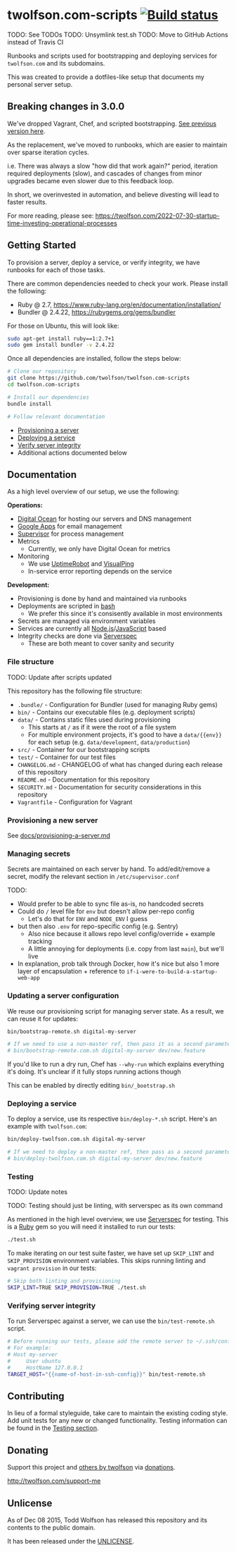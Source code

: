 # twolfson.com-scripts [![Build status](https://travis-ci.org/twolfson/twolfson.com-scripts.png?branch=master)](https://travis-ci.org/twolfson/twolfson.com-scripts)

TODO: See TODOs
TODO: Unsymlink test.sh
TODO: Move to GitHub Actions instead of Travis CI

Runbooks and scripts used for bootstrapping and deploying services for `twolfson.com` and its subdomains.

This was created to provide a dotfiles-like setup that documents my personal server setup.

## Breaking changes in 3.0.0
We've dropped Vagrant, Chef, and scripted bootstrapping. [See previous version here](https://github.com/twolfson/twolfson.com-scripts/tree/2.44.0).

As the replacement, we've moved to runbooks, which are easier to maintain over sparse iteration cycles.

i.e. There was always a slow "how did that work again?" period, iteration required deployments (slow), and cascades of changes from minor upgrades became even slower due to this feedback loop.

In short, we overinvested in automation, and believe divesting will lead to faster results.

For more reading, please see: https://twolfson.com/2022-07-30-startup-time-investing-operational-processes

## Getting Started
To provision a server, deploy a service, or verify integrity, we have runbooks for each of those tasks.

There are common dependencies needed to check your work. Please install the following:

- Ruby @ 2.7, https://www.ruby-lang.org/en/documentation/installation/
- Bundler @ 2.4.22, https://rubygems.org/gems/bundler

For those on Ubuntu, this will look like:

```bash
sudo apt-get install ruby==1:2.7+1
sudo gem install bundler -v 2.4.22
```

Once all dependencies are installed, follow the steps below:

```bash
# Clone our repository
git clone https://github.com/twolfson/twolfson.com-scripts
cd twolfson.com-scripts

# Install our dependencies
bundle install

# Follow relevant documentation
```

- [Provisioning a server](docs/provisioning-a-server.md)
- [Deploying a service](#deploying-a-service)
- [Verify server integrity](#verifying-server-integrity)
- Additional actions documented below

## Documentation
As a high level overview of our setup, we use the following:

**Operations:**

- [Digital Ocean][] for hosting our servers and DNS management
- [Google Apps][] for email management
- [Supervisor][] for process management
- Metrics
    - Currently, we only have Digital Ocean for metrics
- Monitoring
    - We use [UptimeRobot][] and [VisualPing][]
    - In-service error reporting depends on the service

[Digital Ocean]: http://digitalocean.com/
[Google Apps]: https://apps.google.com/
[Supervisor]: https://github.com/Supervisor/supervisor
[UptimeRobot]: https://uptimerobot.com/
[VisualPing]: https://visualping.io/

**Development:**

- Provisioning is done by hand and maintained via runbooks
- Deployments are scripted in [bash][]
    - We prefer this since it's consisently available in most environments
- Secrets are managed via environment variables
- Services are currently all [Node.js][]/[JavaScript][] based
- Integrity checks are done via [Serverspec][]
    - These are both meant to cover sanity and security

[bash]: https://www.gnu.org/software/bash/
[Node.js]: https://nodejs.org/
[JavaScript]: https://en.wikipedia.org/wiki/JavaScript
[Serverspec]: http://serverspec.org/

### File structure
TODO: Update after scripts updated

This repository has the following file structure:

- `.bundle/` - Configuration for Bundler (used for managing Ruby gems)
- `bin/` - Contains our executable files (e.g. deployment scripts)
- `data/` - Contains static files used during provisioning
    - This starts at `/` as if it were the root of a file system
    - For multiple environment projects, it's good to have a `data/{{env}}` for each setup (e.g. `data/development`, `data/production`)
- `src/` - Container for our bootstrapping scripts
- `test/` - Container for our test files
- `CHANGELOG.md` - CHANGELOG of what has changed during each release of this repository
- `README.md` - Documentation for this repository
- `SECURITY.md` - Documentation for security considerations in this repository
- `Vagrantfile` - Configuration for Vagrant

### Provisioning a new server
See [docs/provisioning-a-server.md](docs/provisioning-a-server.md)

### Managing secrets
Secrets are maintained on each server by hand. To add/edit/remove a secret, modify the relevant section in `/etc/supervisor.conf`

TODO:
- Would prefer to be able to sync file as-is, no handcoded secrets
- Could do `/` level file for `env` but doesn't allow per-repo config
    - Let's do that for `ENV` and `NODE_ENV` I guess
- but then also `.env` for repo-specific config (e.g. Sentry)
    - Also nice because it allows repo level config/override + example tracking
    - A little annoying for deployments (i.e. copy from last `main`), but we'll live
- In explanation, prob talk through Docker, how it's nice but also 1 more layer of encapsulation + reference to `if-i-were-to-build-a-startup-web-app`

### Updating a server configuration
We reuse our provisioning script for managing server state. As a result, we can reuse it for updates:

```bash
bin/bootstrap-remote.sh digital-my-server

# If we need to use a non-master ref, then pass it as a second parameter
# bin/bootstrap-remote.com.sh digital-my-server dev/new.feature
```

If you'd like to run a dry run, Chef has `--why-run` which explains everything it's doing. It's unclear if it fully stops running actions though

This can be enabled by directly editing `bin/_bootstrap.sh`

### Deploying a service
To deploy a service, use its respective `bin/deploy-*.sh` script. Here's an example with `twolfson.com`:

```bash
bin/deploy-twolfson.com.sh digital-my-server

# If we need to deploy a non-master ref, then pass as a second parameter
# bin/deploy-twolfson.com.sh digital-my-server dev/new.feature
```

### Testing
TODO: Update notes

TODO: Testing should just be linting, with serverspec as its own command

As mentioned in the high level overview, we use [Serverspec][] for testing. This is a [Ruby][] gem so you will need it installed to run our tests:

```bash
./test.sh
```

To make iterating on our test suite faster, we have set up `SKIP_LINT` and `SKIP_PROVISION` environment variables. This skips running linting and `vagrant provision` in our tests:

```bash
# Skip both linting and provisioning
SKIP_LINT=TRUE SKIP_PROVISION=TRUE ./test.sh
```

[Ruby]: https://www.ruby-lang.org/en/

### Verifying server integrity
To run Serverspec against a server, we can use the `bin/test-remote.sh` script.

```bash
# Before running our tests, please add the remote server to ~/.ssh/config
# For example:
# Host my-server
#     User ubuntu
#     HostName 127.0.0.1
TARGET_HOST="{{name-of-host-in-ssh-config}}" bin/test-remote.sh
```

## Contributing
In lieu of a formal styleguide, take care to maintain the existing coding style. Add unit tests for any new or changed functionality. Testing information can be found in the [Testing section](#testing).

## Donating
Support this project and [others by twolfson][twolfson-projects] via [donations][twolfson-support-me].

<http://twolfson.com/support-me>

[twolfson-projects]: http://twolfson.com/projects
[twolfson-support-me]: http://twolfson.com/support-me

## Unlicense
As of Dec 08 2015, Todd Wolfson has released this repository and its contents to the public domain.

It has been released under the [UNLICENSE][].

[UNLICENSE]: UNLICENSE
